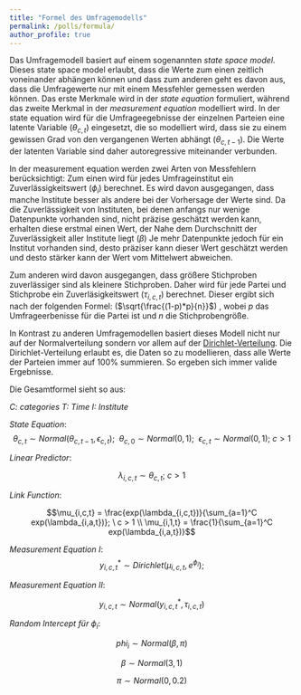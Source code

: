 ```yaml
---
title: "Formel des Umfragemodells"
permalink: /polls/formula/
author_profile: true
---
```


Das Umfragemodell basiert auf einem sogenannten *state space model*. Dieses state space model erlaubt, dass die Werte zum einen zeitlich voneinander abhängen können und dass zum anderen geht es davon aus, dass die Umfragewerte nur mit einem Messfehler gemessen werden können. Das erste Merkmale wird in der *state equation* formuliert, während das zweite Merkmal in der *measurement equation* modelliert wird. In der state equation wird für die Umfrageegebnisse der einzelnen Parteien eine latente Variable ($\theta_{c,t}$) eingesetzt, die so modelliert wird, dass sie zu einem gewissen Grad von den vergangenen Werten abhängt ($\theta_{c,t-1}$). Die Werte der latenten Variable sind daher autoregressive miteinander verbunden.

In der measurement equation werden zwei Arten von Messfehlern berücksichtigt: Zum einen wird für jedes Umfrageinstitut ein Zuverlässigkeitswert ($\phi_{i}$) berechnet. Es wird davon ausgegangen, dass manche Institute besser als andere bei der Vorhersage der Werte sind. Da die Zuverlässigkeit von Instituten, bei denen anfangs nur wenige Datenpunkte vorhanden sind, nicht präzise geschätzt werden kann, erhalten diese erstmal einen Wert, der Nahe dem Durchschnitt der Zuverlässigkeit aller Institute liegt ($\beta$) Je mehr Datenpunkte jedoch für ein Institut vorhanden sind, desto präziser kann dieser Wert geschätzt werden und desto stärker kann der Wert vom Mittelwert abweichen.

Zum anderen wird davon ausgegangen, dass größere Stichproben zuverlässiger sind als kleinere Stichproben. Daher wird für jede Partei und Stichprobe ein Zuverläsigkeitswert ($\tau_{i,c,t}$) berechnet. Dieser ergibt sich nach der folgenden Formel: ($\sqrt{\frac{(1-p)*p}{n}}$) , wobei *p* das Umfrageerbenisse für die Partei ist und *n* die Stichprobengröße.

In Kontrast zu anderen Umfragemodellen basiert dieses Modell nicht nur auf der Normalverteilung sondern vor allem auf der [Dirichlet-Verteilung](https://de.wikipedia.org/wiki/Dirichlet-Verteilung). Die Dirichlet-Verteilung erlaubt es, die Daten so zu modellieren, dass alle Werte der Parteien immer auf 100% summieren. So ergeben sich immer valide Ergebnisse.

Die Gesamtformel sieht so aus:

*C: categories T: Time I: Institute*

*State Equation*: $$\theta_{c,t} \sim Normal(\theta_{c,t-1}, \epsilon_{c,t}); \ \ \theta_{c,0} \sim Normal(0,1); \ \ \epsilon_{c,t} \sim Normal(0,1); \ c > 1$$

*Linear Predictor*:

$$\lambda_{i,c,t} \sim \theta_{c,t}; \ c > 1$$

*Link Function*:

$$\mu_{i,c,t} = \frac{exp(\lambda_{i,c,t})}{\sum_{a=1}^C exp(\lambda_{i,a,t})}; \ c > 1 \\ \mu_{i,1,t} = \frac{1}{\sum_{a=1}^C exp(\lambda_{i,a,t})}$$

*Measurement Equation I*:\
$$y_{i,c,t}^* \sim Dirichlet(\mu_{i,c,t}, e^{\phi_{i}});$$

*Measurement Equation II*:

$$y_{i,c,t} \sim Normal(y_{i,c,t}^*, \tau_{i,c,t})$$

*Random Intercept für* $\phi_{i}$:

$$phi_i \sim Normal(\beta, \pi)$$

$$\beta \sim Normal(3,1)$$

$$\pi \sim Normal(0,0.2)$$
